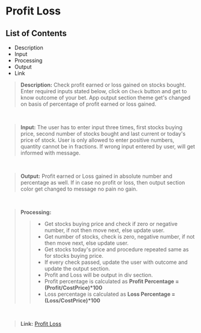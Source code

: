 # Profit Loss

## List of Contents
- Description
- Input
- Processing
- Output
- Link


> **Description:** Check profit earned or loss gained on stocks bought. Enter required inputs stated below, click on `Check` button and get to know outcome of your bet. App output section theme get's changed on basis of percentage of profit earned or loss gained.

<br>

> **Input:** The user has to enter input three times, first stocks buying 
price, second number of stocks bought and last current or today's price of stock. User is only allowed to enter positive numbers, quantity cannot be in fractions. If wrong input entered by user, will get informed with message.

<br>

> **Output:** Profit earned or Loss gained in absolute number and percentage as well. If in case no profit or loss, then output section color get changed to message no pain no gain.

<br>

> **Processing:** 
>> - Get stocks buying price and check if zero or negative number, if not then move next, else update user.
>> - Get number of stocks, check is zero, negative number, if not then move next, else update user.
>> - Get stocks today's price and procedure repeated same as for stocks buying price.
>> - If every check passed, update the user with outcome and update the output section.
>> - Profit and Loss will be output in div section.
>> - Profit percentage is calculated as <strong>Profit Percentage = (Profit/CostPrice)*100</strong>
>> - Loss percentage is calculated as <strong>Loss Percentage = (Loss/CostPrice)*100</strong>
 
<br>

> **Link:**  [Profit Loss](https://arpit-profit-loss.netlify.app/)
